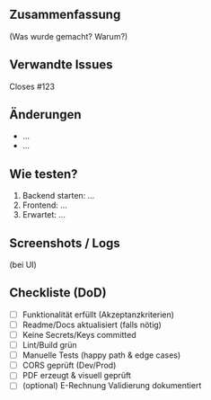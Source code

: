 ## Zusammenfassung
(Was wurde gemacht? Warum?)

## Verwandte Issues
Closes #123

## Änderungen
- ...
- ...

## Wie testen?
1. Backend starten: ...
2. Frontend: ...
3. Erwartet: ...

## Screenshots / Logs
(bei UI)

## Checkliste (DoD)
- [ ] Funktionalität erfüllt (Akzeptanzkriterien)
- [ ] Readme/Docs aktualisiert (falls nötig)
- [ ] Keine Secrets/Keys committed
- [ ] Lint/Build grün
- [ ] Manuelle Tests (happy path & edge cases)
- [ ] CORS geprüft (Dev/Prod)  <!-- FastAPI CORS: https://devdocs.io/fastapi/advanced/middleware#cors-middleware :contentReference[oaicite:28]{index=28} -->
- [ ] PDF erzeugt & visuell geprüft  <!-- ReportLab Guide: https://www.reportlab.com/docs/reportlab-userguide.pdf :contentReference[oaicite:29]{index=29} -->
- [ ] (optional) E-Rechnung Validierung dokumentiert
